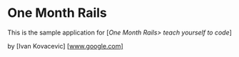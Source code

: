 # One Month Rails

This is the sample application for
[*One Month Rails> teach yourself to code*]

by [Ivan Kovacevic] [www.google.com]